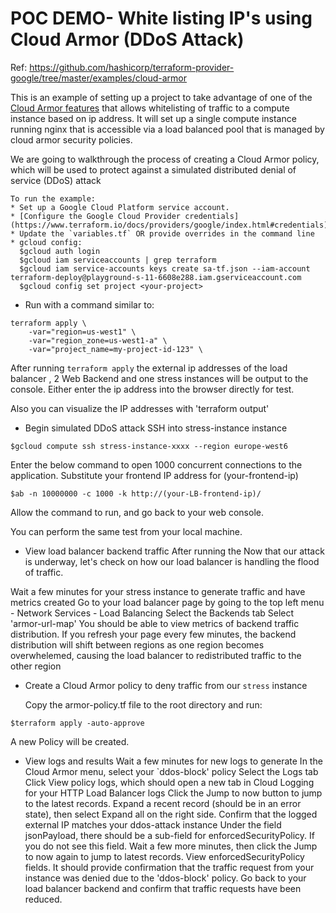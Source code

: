 # POC DEMO- White listing IP's using Cloud Armor (DDoS Attack)
Ref: https://github.com/hashicorp/terraform-provider-google/tree/master/examples/cloud-armor

This is an example of setting up a project to take advantage of one of the [Cloud Armor features](https://cloud.google.com/armor/) that allows whitelisting of traffic to a compute instance based on ip address. It will set up a single compute instance running nginx that is accessible via a load balanced pool that is managed by cloud armor security policies.

We are going to walkthrough the process of creating a Cloud Armor policy, which will be used to protect against a simulated distributed denial of service (DDoS) attack

```
To run the example:
* Set up a Google Cloud Platform service account. 
* [Configure the Google Cloud Provider credentials](https://www.terraform.io/docs/providers/google/index.html#credentials)
* Update the `variables.tf` OR provide overrides in the command line
* gcloud config:
  $gcloud auth login
  $gcloud iam serviceaccounts | grep terraform
  $gcloud iam service-accounts keys create sa-tf.json --iam-account terraform-deploy@playground-s-11-6608e288.iam.gserviceaccount.com
  $gcloud config set project <your-project>
```
* Run with a command similar to:
```
terraform apply \
	-var="region=us-west1" \
	-var="region_zone=us-west1-a" \
	-var="project_name=my-project-id-123" \
```

After running `terraform apply` the external ip addresses  of the load balancer , 2 Web Backend and one stress instances will be output to the console. Either enter the ip address into the browser directly for test.

Also you can visualize the IP addresses with 'terraform output'

* Begin simulated DDoS attack
SSH into stress-instance instance
```
$gcloud compute ssh stress-instance-xxxx --region europe-west6
```
Enter the below command to open 1000 concurrent connections to the application.
Substitute your frontend IP address for (your-frontend-ip)
```
$ab -n 10000000 -c 1000 -k http://(your-LB-frontend-ip)/
```
Allow the command to run, and go back to your web console.

You can perform the same test from your local machine. 

* View load balancer backend traffic
After running the Now that our attack is underway, let's check on how our load balancer is handling the flood of traffic.

Wait a few minutes for your stress instance to generate traffic and have metrics created
Go to your load balancer page by going to the top left menu - Network Services - Load Balancing
Select the Backends tab
Select 'armor-url-map'
You should be able to view metrics of backend traffic distribution. If you refresh your page every few minutes, the backend distribution will shift between regions as one region becomes overwhelemed, causing the load balancer to redistributed traffic to the other region

* Create a Cloud Armor policy to deny traffic from our `stress` instance
  
  Copy the armor-policy.tf file to the root directory and run:
```  
$terraform apply -auto-approve
```
 A new Policy will be created.

* View logs and results
Wait a few minutes for new logs to generate
In the Cloud Armor menu, select your `ddos-block' policy
Select the Logs tab
Click View policy logs, which should open a new tab in Cloud Logging for your HTTP Load Balancer logs
Click the Jump to now button to jump to the latest records.
Expand a recent record (should be in an error state), then select Expand all on the right side.
Confirm that the logged external IP matches your ddos-attack instance
Under the field jsonPayload, there should be a sub-field for enforcedSecurityPolicy. If you do not see this field. Wait a few more minutes, then click the Jump to now again to jump to latest records.
View enforcedSecurityPolicy fields. It should provide confirmation that the traffic request from your instance was denied due to the 'ddos-block' policy.
Go back to your load balancer backend and confirm that traffic requests have been reduced.

